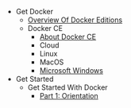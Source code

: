 - Get Docker
  - [Overview Of Docker Editions](./get-docker/overview-of-docker-editions/overview-of-docker-editions.md)
  - Docker CE
    - [About Docker CE](./get-docker/docker-ce/about-docker-ce.md)
    - Cloud
    - Linux
    - MacOS
    - [Microsoft Windows](./get-docker/docker-ce/microsoft-windows.md)
- Get Started
  - Get Started With Docker
    - [Part 1: Orientation](./get-started/get-started-with-docker/orientation.md)
